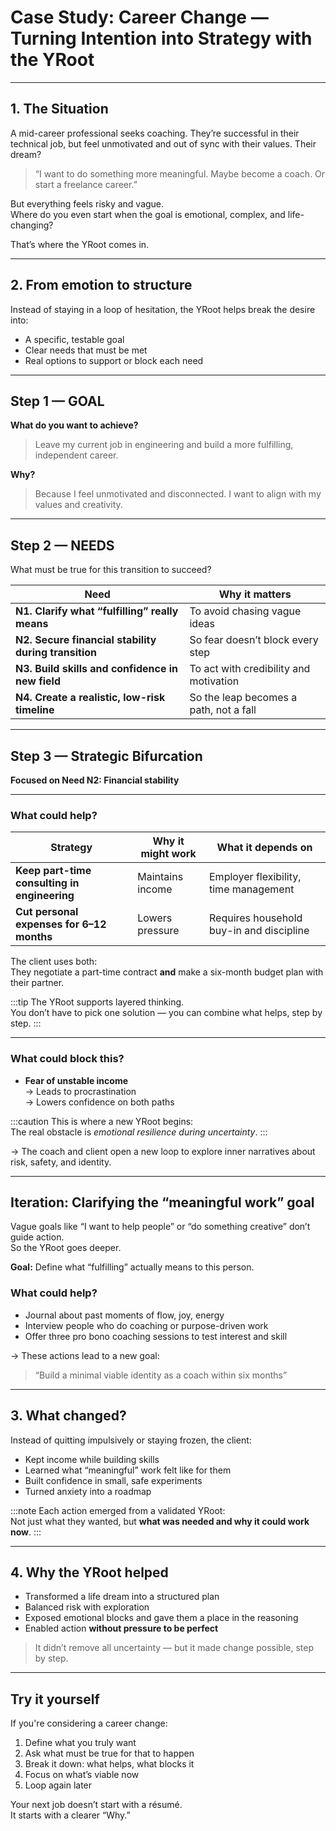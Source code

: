 # Case Study: Career Change — Turning Intention into Strategy with the YRoot

---

## 1. The Situation

A mid-career professional seeks coaching. They’re successful in their technical job, but feel unmotivated and out of sync with their values. Their dream?

> “I want to do something more meaningful. Maybe become a coach. Or start a freelance career.”

But everything feels risky and vague.  
Where do you even start when the goal is emotional, complex, and life-changing?

That’s where the YRoot comes in.

---

## 2. From emotion to structure

Instead of staying in a loop of hesitation, the YRoot helps break the desire into:

- A specific, testable goal  
- Clear needs that must be met  
- Real options to support or block each need

---

## Step 1 — GOAL

**What do you want to achieve?**  
> Leave my current job in engineering and build a more fulfilling, independent career.

**Why?**  
> Because I feel unmotivated and disconnected. I want to align with my values and creativity.

---

## Step 2 — NEEDS

What must be true for this transition to succeed?

| Need | Why it matters |
|------|----------------|
| **N1. Clarify what “fulfilling” really means** | To avoid chasing vague ideas |
| **N2. Secure financial stability during transition** | So fear doesn’t block every step |
| **N3. Build skills and confidence in new field** | To act with credibility and motivation |
| **N4. Create a realistic, low-risk timeline** | So the leap becomes a path, not a fall

---

## Step 3 — Strategic Bifurcation  
**Focused on Need N2: Financial stability**

---

### What could help?

| Strategy | Why it might work | What it depends on |
|----------|-------------------|---------------------|
| **Keep part-time consulting in engineering** | Maintains income | Employer flexibility, time management |
| **Cut personal expenses for 6–12 months** | Lowers pressure | Requires household buy-in and discipline |

The client uses both:  
They negotiate a part-time contract **and** make a six-month budget plan with their partner.

:::tip
The YRoot supports layered thinking.  
You don’t have to pick one solution — you can combine what helps, step by step.
:::

---

### What could block this?

- **Fear of unstable income**  
  → Leads to procrastination  
  → Lowers confidence on both paths

:::caution
This is where a new YRoot begins:  
The real obstacle is *emotional resilience during uncertainty*.
:::

→ The coach and client open a new loop to explore inner narratives about risk, safety, and identity.

---

## Iteration: Clarifying the “meaningful work” goal

Vague goals like “I want to help people” or “do something creative” don’t guide action.  
So the YRoot goes deeper.

**Goal:** Define what “fulfilling” actually means to this person.

### What could help?

- Journal about past moments of flow, joy, energy  
- Interview people who do coaching or purpose-driven work  
- Offer three pro bono coaching sessions to test interest and skill

→ These actions lead to a new goal:

> “Build a minimal viable identity as a coach within six months”

---

## 3. What changed?

Instead of quitting impulsively or staying frozen, the client:

- Kept income while building skills
- Learned what “meaningful” work felt like for them
- Built confidence in small, safe experiments
- Turned anxiety into a roadmap

:::note
Each action emerged from a validated YRoot:  
Not just what they wanted, but **what was needed and why it could work now**.
:::

---

## 4. Why the YRoot helped

- Transformed a life dream into a structured plan  
- Balanced risk with exploration  
- Exposed emotional blocks and gave them a place in the reasoning  
- Enabled action **without pressure to be perfect**

> It didn’t remove all uncertainty — but it made change possible, step by step.

---

## Try it yourself

If you're considering a career change:

1. Define what you truly want  
2. Ask what must be true for that to happen  
3. Break it down: what helps, what blocks it  
4. Focus on what’s viable now  
5. Loop again later

Your next job doesn’t start with a résumé.  
It starts with a clearer “Why.”

